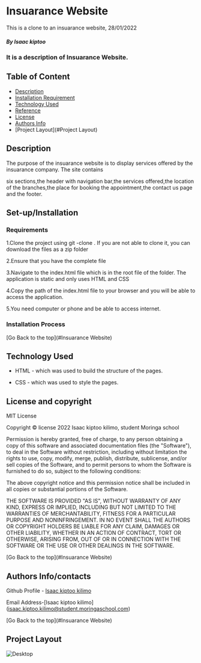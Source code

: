 # Insuarance Website

<p>This is a clone to an insuarance website, 28/01/2022</p>

##### By Isaac kiptoo
### It is a description of Insuarance Website.


## Table of Content

+ [Description](#description)
+ [Installation Requirement](#Installation/set-up)
+ [Technology Used](#technology-used)
+ [Reference](#reference)
+ [License](#license)
+ [Authors Info](#author-Info)
+ [Project Layout](#Project Layout)

## Description
<p>The purpose of the insuarance website is to display services offered by the insuarance company. The site contains

six sections,the header with navigation bar,the services offered,the location of the branches,the place for booking the appointment,the contact us page and the footer.</p>

## Set-up/Installation

### Requirements

1.Clone the project using git -clone . If you are not able to clone it, you can download the files as a zip folder

2.Ensure that you have the complete file

3.Navigate to the index.html file which is in the root file of the folder. The application is static and only uses HTML and CSS

4.Copy the path of the index.html file to your browser and you will be able to access the application.

5.You need computer or phone and be able to access internet.

### Installation Process

[Go Back to the top](#Insuarance Website)
## Technology Used
* HTML - which was used to build the structure of the pages.

* CSS - which was used to style the pages.

## License and copyright

MIT License

Copyright © license 2022 Isaac kiptoo kilimo, student Moringa school

Permission is hereby granted, free of charge, to any person obtaining a copy
of this software and associated documentation files (the "Software"), to deal
in the Software without restriction, including without limitation the rights
to use, copy, modify, merge, publish, distribute, sublicense, and/or sell
copies of the Software, and to permit persons to whom the Software is
furnished to do so, subject to the following conditions:

The above copyright notice and this permission notice shall be included in all
copies or substantial portions of the Software.

THE SOFTWARE IS PROVIDED "AS IS", WITHOUT WARRANTY OF ANY KIND, EXPRESS OR
IMPLIED, INCLUDING BUT NOT LIMITED TO THE WARRANTIES OF MERCHANTABILITY,
FITNESS FOR A PARTICULAR PURPOSE AND NONINFRINGEMENT. IN NO EVENT SHALL THE
AUTHORS OR COPYRIGHT HOLDERS BE LIABLE FOR ANY CLAIM, DAMAGES OR OTHER
LIABILITY, WHETHER IN AN ACTION OF CONTRACT, TORT OR OTHERWISE, ARISING FROM,
OUT OF OR IN CONNECTION WITH THE SOFTWARE OR THE USE OR OTHER DEALINGS IN THE
SOFTWARE.

[Go Back to the top](#Insuarance Website)

## Authors Info/contacts

Github Profile - [Isaac kiptoo kilimo](https://github.com/Isaac-kiptoo-kilimo)

Email Address-[Isaac kiptoo kilimo] (isaac.kiptoo.kilimo@student.moringaschool.com)


[Go Back to the top](#Insuarance Website)

## Project Layout

![Desktop](/images/Desktop.png)
